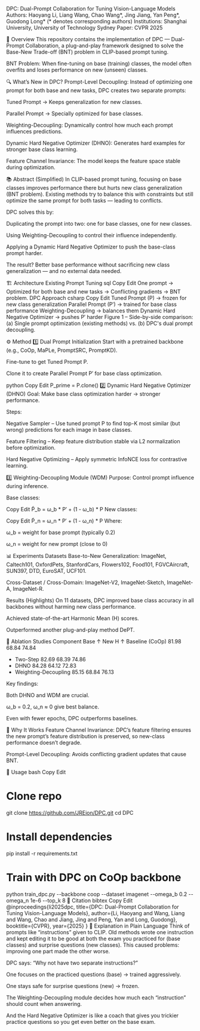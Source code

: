 DPC: Dual-Prompt Collaboration for Tuning Vision-Language Models
Authors: Haoyang Li, Liang Wang, Chao Wang*, Jing Jiang, Yan Peng*, Guodong Long*
(* denotes corresponding authors)
Institutions: Shanghai University, University of Technology Sydney
Paper: CVPR 2025

📌 Overview
This repository contains the implementation of DPC — Dual-Prompt Collaboration, a plug-and-play framework designed to solve the Base-New Trade-off (BNT) problem in CLIP-based prompt tuning.

BNT Problem: When fine-tuning on base (training) classes, the model often overfits and loses performance on new (unseen) classes.

🔍 What’s New in DPC?
Prompt-Level Decoupling: Instead of optimizing one prompt for both base and new tasks, DPC creates two separate prompts:

Tuned Prompt → Keeps generalization for new classes.

Parallel Prompt → Specially optimized for base classes.

Weighting-Decoupling: Dynamically control how much each prompt influences predictions.

Dynamic Hard Negative Optimizer (DHNO): Generates hard examples for stronger base class learning.

Feature Channel Invariance: The model keeps the feature space stable during optimization.

📚 Abstract (Simplified)
In CLIP-based prompt tuning, focusing on base classes improves performance there but hurts new class generalization (BNT problem).
Existing methods try to balance this with constraints but still optimize the same prompt for both tasks — leading to conflicts.

DPC solves this by:

Duplicating the prompt into two: one for base classes, one for new classes.

Using Weighting-Decoupling to control their influence independently.

Applying a Dynamic Hard Negative Optimizer to push the base-class prompt harder.

The result?
Better base performance without sacrificing new class generalization — and no external data needed.

🏗 Architecture
Existing Prompt Tuning
sql
Copy
Edit
One prompt → Optimized for both base and new tasks → Conflicting gradients → BNT problem.
DPC Approach
csharp
Copy
Edit
Tuned Prompt (P) → frozen for new class generalization
Parallel Prompt (P′) → trained for base class performance
Weighting-Decoupling → balances them
Dynamic Hard Negative Optimizer → pushes P′ harder
Figure 1 – Side-by-side comparison:
(a) Single prompt optimization (existing methods) vs. (b) DPC's dual prompt decoupling.

⚙️ Method
1️⃣ Dual Prompt Initialization
Start with a pretrained backbone (e.g., CoOp, MaPLe, PromptSRC, PromptKD).

Fine-tune to get Tuned Prompt P.

Clone it to create Parallel Prompt P′ for base class optimization.

python
Copy
Edit
P_prime = P.clone()
2️⃣ Dynamic Hard Negative Optimizer (DHNO)
Goal: Make base class optimization harder → stronger performance.

Steps:

Negative Sampler – Use tuned prompt P to find top-K most similar (but wrong) predictions for each image in base classes.

Feature Filtering – Keep feature distribution stable via L2 normalization before optimization.

Hard Negative Optimizing – Apply symmetric InfoNCE loss for contrastive learning.

3️⃣ Weighting-Decoupling Module (WDM)
Purpose: Control prompt influence during inference.

Base classes:

Copy
Edit
P̃_b = ω_b * P′ + (1 - ω_b) * P
New classes:

Copy
Edit
P̃_n = ω_n * P′ + (1 - ω_n) * P
Where:

ω_b = weight for base prompt (typically 0.2)

ω_n = weight for new prompt (close to 0)

📊 Experiments
Datasets
Base-to-New Generalization: ImageNet, Caltech101, OxfordPets, StanfordCars, Flowers102, Food101, FGVCAircraft, SUN397, DTD, EuroSAT, UCF101.

Cross-Dataset / Cross-Domain: ImageNet-V2, ImageNet-Sketch, ImageNet-A, ImageNet-R.

Results (Highlights)
On 11 datasets, DPC improved base class accuracy in all backbones without harming new class performance.

Achieved state-of-the-art Harmonic Mean (H) scores.

Outperformed another plug-and-play method DePT.

🔬 Ablation Studies
Component	Base ↑	New	H ↑
Baseline (CoOp)	81.98	68.84	74.84
+ Two-Step	82.69	68.39	74.86
+ DHNO	84.28	64.12	72.83
+ Weighting-Decoupling	85.15	68.84	76.13

Key findings:

Both DHNO and WDM are crucial.

ω_b = 0.2, ω_n ≈ 0 give best balance.

Even with fewer epochs, DPC outperforms baselines.

🧠 Why It Works
Feature Channel Invariance: DPC’s feature filtering ensures the new prompt’s feature distribution is preserved, so new-class performance doesn’t degrade.

Prompt-Level Decoupling: Avoids conflicting gradient updates that cause BNT.

🚀 Usage
bash
Copy
Edit
# Clone repo
git clone https://github.com/JREion/DPC.git
cd DPC

# Install dependencies
pip install -r requirements.txt

# Train with DPC on CoOp backbone
python train_dpc.py --backbone coop --dataset imagenet --omega_b 0.2 --omega_n 1e-6 --top_k 8
📌 Citation
bibtex
Copy
Edit
@inproceedings{li2025dpc,
  title={DPC: Dual-Prompt Collaboration for Tuning Vision-Language Models},
  author={Li, Haoyang and Wang, Liang and Wang, Chao and Jiang, Jing and Peng, Yan and Long, Guodong},
  booktitle={CVPR},
  year={2025}
}
📝 Explanation in Plain Language
Think of prompts like “instructions” given to CLIP.
Old methods wrote one instruction and kept editing it to be good at both the exam you practiced for (base classes) and surprise questions (new classes). This caused problems: improving one part made the other worse.

DPC says: “Why not have two separate instructions?”

One focuses on the practiced questions (base) → trained aggressively.

One stays safe for surprise questions (new) → frozen.

The Weighting-Decoupling module decides how much each “instruction” should count when answering.

And the Hard Negative Optimizer is like a coach that gives you trickier practice questions so you get even better on the base exam.


